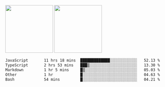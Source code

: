 <img src="https://github-readme-stats.vercel.app/api?username=Dream4ever&count_private=true&show_icons=true&theme=tokyonight" height="150" /> <img src="https://github-readme-stats.vercel.app/api/top-langs/?username=Dream4ever&count_private=true&show_icons=true&theme=tokyonight&langs_count=5&layout=compact" height="150" />

<!--START_SECTION:waka-->

```txt
JavaScript       11 hrs 18 mins  █████████████░░░░░░░░░░░░   52.13 %
TypeScript       2 hrs 53 mins   ███▒░░░░░░░░░░░░░░░░░░░░░   13.30 %
Markdown         1 hr 5 mins     █▒░░░░░░░░░░░░░░░░░░░░░░░   05.03 %
Other            1 hr            █░░░░░░░░░░░░░░░░░░░░░░░░   04.63 %
Bash             54 mins         █░░░░░░░░░░░░░░░░░░░░░░░░   04.21 %
```

<!--END_SECTION:waka-->
